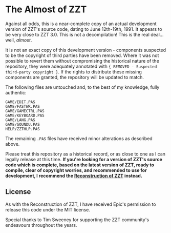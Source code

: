 # The Almost of ZZT

Against all odds, this is a near-complete copy of an actual development version of ZZT's source code, dating to June 12th-19th, 1991. It appears to be very close to ZZT 3.0.
This is not a decompilation! This is the real deal... well, *almost*.

It is not an exact copy of this development version - components suspected to be the copyright of third parties have been removed.
Where it was not possible to revert them without compromising the historical nature of the repository, they were adequately annotated with `{ REMOVED - Suspected third-party copyright }`.
If the rights to distribute these missing components are granted, the repository will be updated to match.

The following files are untouched and, to the best of my knowledge, fully authentic:

```
GAME/EDIT.PAS
GAME/FASTWR.PAS
GAME/GAMECTRL.PAS
GAME/KEYBOARD.PAS
GAME/LANG.PAS
GAME/SOUNDU.PAS
HELP/ZZTHLP.PAS
```

The remaining `.PAS` files have received minor alterations as described above.

Please treat this repository as a historical record, or as close to one as I can legally release at this time.
**If you're looking for a version of ZZT's source code which is complete, based on the latest version of ZZT, ready to compile, clear of copyright worries, and recommended to use for development,
I recommend the [Reconstruction of ZZT](https://github.com/asiekierka/reconstruction-of-zzt) instead.**

## License

As with the Reconstruction of ZZT, I have received Epic's permission to release this code under the MIT license.

Special thanks to Tim Sweeney for supporting the ZZT community's endeavours throughout the years.
